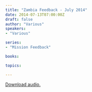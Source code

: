 ```yaml
---
title: "Zambia Feedback - July 2014"
date: 2014-07-13T07:00:00Z
draft: false
author: "Various"
speakers:
- "Various"

series:
- "Mission Feedback"

books:

topics:

---
```

[Download audio.](https://s3.amazonaws.com/highway/sermons/2014_07/2014-07-13_ZambiaFeedback.mp3)